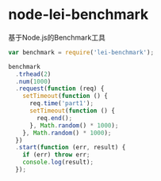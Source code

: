 node-lei-benchmark
==================

基于Node.js的Benchmark工具

```JavaScript
var benchmark = require('lei-benchmark');

benchmark
  .trhead(2)
  .num(1000)
  .request(function (req) {
    setTimeout(function () {
      req.time('part1');
      setTimeout(function () {
        req.end();
      }, Math.random() * 1000);
    }, Math.random() * 1000);
  })
  .start(function (err, result) {
    if (err) throw err;
    console.log(result);
  });
```
